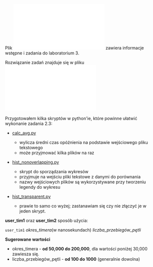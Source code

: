 Plik ![SCZR_LabV2_Cw3.pdf](/sczr_lab3/SCZR_LabV2_Cw3.pdf) zawiera informacje wstępne i zadania do laboratorium 3.

Rozwiązanie zadań znajduje się w pliku ![Walkthrough3.md](/sczr_lab3/Walkthrough3.md)

Przygotowałem kilka skryptów w python'ie, które powinne ułatwić wykonanie zadania 2.3:

- [calc_avg.py](/sczr_lab3/calc_avg.py)
  - wylicza średni czas opóźnienia na podstawie wejściowego pliku tekstowego
  - może przyjmować kilka plików na raz

- [hist_nonoverlapping.py](/sczr_lab3/hist_nonoverlapping.py)
  - skrypt do sporządzania wykresów 
  - przyjmuje na wejściu pliki tekstowe z danymi do porównania
  - nazwy wejściowych plików są wykorzystywane przy tworzeniu legendy do wykresu

- [hist_transparent.py](/sczr_lab3/hist_transparent.py)
  - prawie to samo co wyżej; zastanawiam się czy nie złączyć je w jeden skrypt.

**user_tim1** oraz **user_tim2** sposób użycia:

`user_tim1` *okres_timera*(w nanosekundach) *liczba_przebiegów_pętli*

**Sugerowane wartości**
- okres_timera - **od 50,000 do 200,000**, dla wartości poniżej 30,000 zawiesza się.
- liczba_przebiegów_pętli - **od 100 do 1000** (generalnie dowolna)
